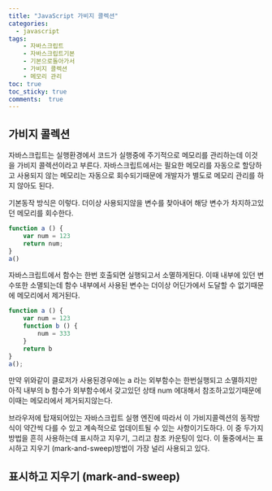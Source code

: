 ```yaml
---
title: "JavaScript 가비지 콜렉션"
categories: 
  - javascript
tags: 
    - 자바스크립트
    - 자바스크립트기본
    - 기본으로돌아가서
    - 가비지 콜렉션
    - 메모리 관리
toc: true
toc_sticky: true
comments:  true
---
```


## 가비지 콜렉션
자바스크립트는 실행환경에서 코드가 실행중에 주기적으로 메모리를 관리하는데 이것을 가비지 콜렉션이라고 부른다. 자바스크립트에서는 필요한 메모리를 자동으로 할당하고 사용되지 않는 메모리는 자동으로 회수되기때문에 개발자가 별도로 메모리 관리를 하지 않아도 된다. 
 
기본동작 방식은 이렇다. 더이상 사용되지않을 변수를 찾아내어 해당 변수가 차지하고있던 메모리를 회수한다.
```javascript
function a () {
    var num = 123
    return num;
}
a()
```
자바스크립트에서 함수는 한번 호출되면 실행되고서 소멸하게된다. 이때 내부에 있던 변수또한 소멸되는데 함수 내부에서 사용된 변수는 더이상 어딘가에서 도달할 수 없기때문에 메모리에서 제거된다. 

```javascript
function a () {
    var num = 123
    function b () {
        num = 333
    }
    return b
}
a();
```
만약 위와같이 클로저가 사용된경우에는 a 라는 외부함수는 한번실행되고 소멸하지만 아직 내부의 b 함수가 외부함수에서 갖고있던 상태 num 에대해서 참조하고있기때문에 이때는 메모리에서 제거되지않는다.
  
브라우저에 탑재되어있는 자바스크립트 실행 엔진에 따라서 이 가비지콜렉션의 동작방식이 약간씩 다를 수 있고 계속적으로 업데이트될 수 있는 사항이기도하다. 이 중 두가지 방법을 흔히 사용하는데 표시하고 지우기, 그리고 참조 카운팅이 있다. 이 둘중에서는 표시하고 지우기 (mark-and-sweep)방법이 가장 널리 사용되고 있다.

## 표시하고 지우기 (mark-and-sweep)
